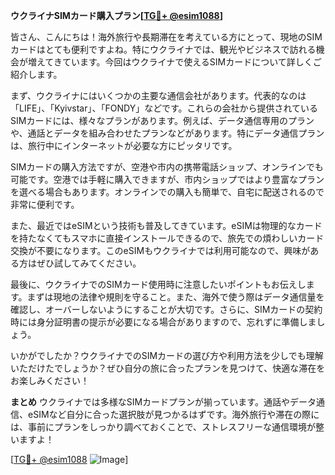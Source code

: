 **ウクライナSIMカード購入プラン[[TG💪+ @esim1088](https://t.me/s/esim1088)]**

皆さん、こんにちは！海外旅行や長期滞在を考えている方にとって、現地のSIMカードはとても便利ですよね。特にウクライナでは、観光やビジネスで訪れる機会が増えてきています。今回はウクライナで使えるSIMカードについて詳しくご紹介します。

まず、ウクライナにはいくつかの主要な通信会社があります。代表的なのは「LIFE」、「Kyivstar」、「FONDY」などです。これらの会社から提供されているSIMカードには、様々なプランがあります。例えば、データ通信専用のプランや、通話とデータを組み合わせたプランなどがあります。特にデータ通信プランは、旅行中にインターネットが必要な方にピッタリです。

SIMカードの購入方法ですが、空港や市内の携帯電話ショップ、オンラインでも可能です。空港では手軽に購入できますが、市内ショップではより豊富なプランを選べる場合もあります。オンラインでの購入も簡単で、自宅に配送されるので非常に便利です。

また、最近ではeSIMという技術も普及してきています。eSIMは物理的なカードを持たなくてもスマホに直接インストールできるので、旅先での煩わしいカード交換が不要になります。このeSIMもウクライナでは利用可能なので、興味がある方はぜひ試してみてください。

最後に、ウクライナでのSIMカード使用時に注意したいポイントもお伝えします。まずは現地の法律や規則を守ること。また、海外で使う際はデータ通信量を確認し、オーバーしないようにすることが大切です。さらに、SIMカードの契約時には身分証明書の提示が必要になる場合がありますので、忘れずに準備しましょう。

いかがでしたか？ウクライナでのSIMカードの選び方や利用方法を少しでも理解いただけたでしょうか？ぜひ自分の旅に合ったプランを見つけて、快適な滞在をお楽しみください！

**まとめ**
ウクライナでは多様なSIMカードプランが揃っています。通話やデータ通信、eSIMなど自分に合った選択肢が見つかるはずです。海外旅行や滞在の際には、事前にプランをしっかり調べておくことで、ストレスフリーな通信環境が整いますよ！

[[TG💪+ @esim1088](https://t.me/s/esim1088) ![Image](https://i.postimg.cc/Y0z9fWf4/image.png)]